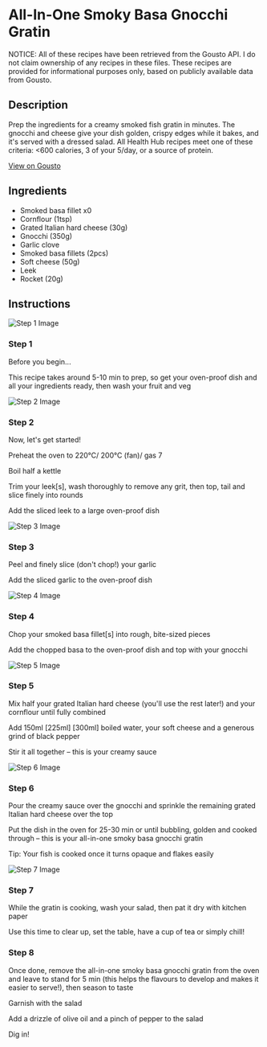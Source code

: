 # All-In-One Smoky Basa Gnocchi Gratin

NOTICE: All of these recipes have been retrieved from the Gousto API. I do not claim ownership of any recipes in these files. These recipes are provided for informational purposes only, based on publicly available data from Gousto.

## Description

Prep the ingredients for a creamy smoked fish gratin in minutes. The gnocchi and cheese give your dish golden, crispy edges while it bakes, and it's served with a dressed salad. All Health Hub recipes meet one of these criteria: <600 calories, 3 of your 5/day, or a source of protein.

[View on Gousto](https://www.gousto.co.uk/recipes/cookbook/all-in-one-smoky-fish-gnocchi-gratin)

## Ingredients

- Smoked basa fillet x0
- Cornflour (1tsp)
- Grated Italian hard cheese (30g)
- Gnocchi (350g)
- Garlic clove
- Smoked basa fillets (2pcs)
- Soft cheese (50g)
- Leek
- Rocket (20g)

## Instructions

![Step 1 Image](https://production-media.gousto.co.uk/cms/recipe-step-image/Admin-10mm-Step-1-2-1728905498248-x200.jpg)

### Step 1

Before you begin...

This recipe takes around 5-10 min to prep, so get your oven-proof dish and all your ingredients ready, then wash your fruit and veg

![Step 2 Image](https://production-media.gousto.co.uk/cms/recipe-step-image/step-2-1728912985614-x200.jpg)

### Step 2

Now, let's get started!

Preheat the oven to 220°C/ 200°C (fan)/ gas 7

Boil half a kettle

Trim your leek[s], wash thoroughly to remove any grit, then top, tail and slice finely into rounds

Add the sliced leek to a large oven-proof dish

![Step 3 Image](https://production-media.gousto.co.uk/cms/recipe-step-image/step-3-1728912992997-x200.jpg)

### Step 3

Peel and finely slice (don't chop!) your garlic

Add the sliced garlic to the oven-proof dish

![Step 4 Image](https://production-media.gousto.co.uk/cms/recipe-step-image/step-4-1728913002642-x200.jpg)

### Step 4

Chop your smoked basa fillet[s] into rough, bite-sized pieces

Add the chopped basa to the oven-proof dish and top with your gnocchi

![Step 5 Image](https://production-media.gousto.co.uk/cms/recipe-step-image/step-5-1728913015879-x200.jpg)

### Step 5

Mix half your grated Italian hard cheese (you'll use the rest later!) and your cornflour until fully combined

Add 150ml <span class="text-purple">[225ml]</span><span class="text-danger"> [300ml]</span> boiled water, your soft cheese and a generous grind of black pepper

Stir it all together – this is your creamy sauce

![Step 6 Image](https://production-media.gousto.co.uk/cms/recipe-step-image/step-6-1728913024621-x200.jpg)

### Step 6

Pour the creamy sauce over the gnocchi and sprinkle the remaining grated Italian hard cheese over the top

Put the dish in the oven for 25-30 min or until bubbling, golden and cooked through – this is your all-in-one smoky basa gnocchi gratin

Tip: Your fish is cooked once it turns opaque and flakes easily

![Step 7 Image](https://production-media.gousto.co.uk/cms/recipe-step-image/step-7-1728913032655-x200.jpg)

### Step 7

While the gratin is cooking, wash your salad, then pat it dry with kitchen paper

Use this time to clear up, set the table, have a cup of tea or simply chill!

### Step 8

Once done, remove the all-in-one smoky basa gnocchi gratin from the oven and leave to stand for 5 min (this helps the flavours to develop and makes it easier to serve!), then season to taste

Garnish with the salad

Add a drizzle of olive oil and a pinch of pepper to the salad

Dig in!

